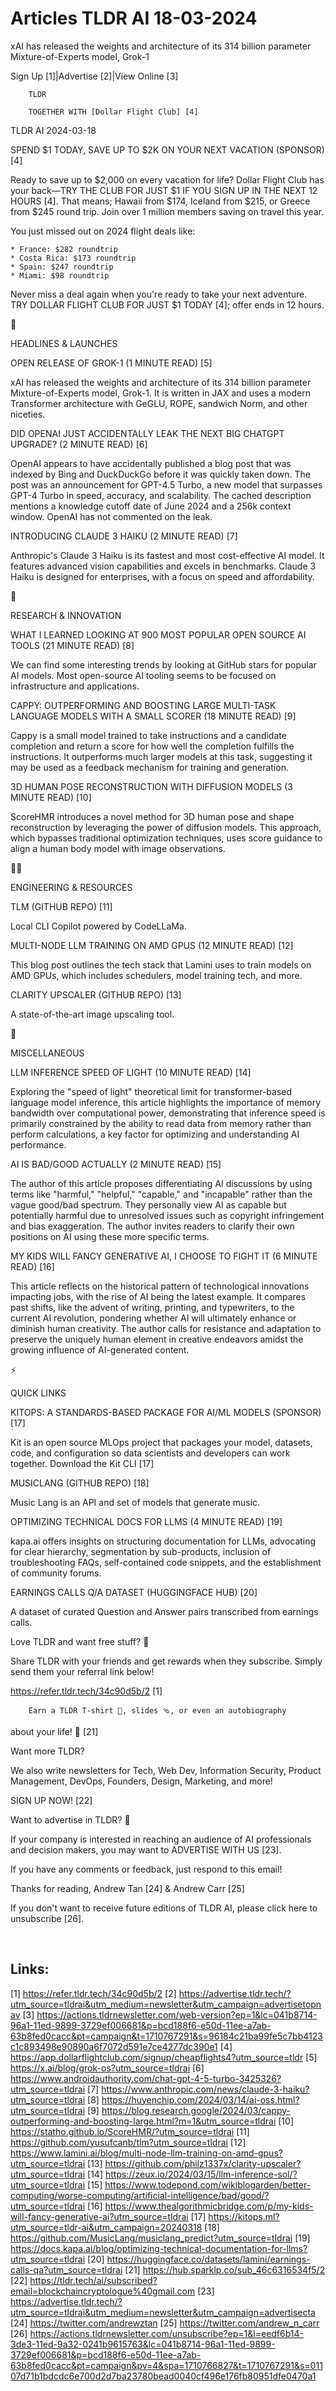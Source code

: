 # Articles TLDR AI 18-03-2024

xAI has released the weights and architecture of its 314 billion
parameter Mixture-of-Experts model, Grok-1 

 Sign Up [1]|Advertise [2]|View Online [3] 

		TLDR

		TOGETHER WITH [Dollar Flight Club] [4]

TLDR AI 2024-03-18

 SPEND $1 TODAY, SAVE UP TO $2K ON YOUR NEXT VACATION (SPONSOR) [4] 

 Ready to save up to $2,000 on every vacation for life? Dollar Flight
Club has your back—TRY THE CLUB FOR JUST $1 IF YOU SIGN UP IN THE
NEXT 12 HOURS [4]. That means; Hawaii from $174, Iceland from $215, or
Greece from $245 round trip. Join over 1 million members saving on
travel this year.

You just missed out on 2024 flight deals like:

	* France: $282 roundtrip
	* Costa Rica: $173 roundtrip
	* Spain: $247 roundtrip
	* Miami: $98 roundtrip

Never miss a deal again when you're ready to take your next adventure.
TRY DOLLAR FLIGHT CLUB FOR JUST $1 TODAY [4]; offer ends in 12 hours.

🚀

HEADLINES & LAUNCHES

 OPEN RELEASE OF GROK-1 (1 MINUTE READ) [5] 

 xAI has released the weights and architecture of its 314 billion
parameter Mixture-of-Experts model, Grok-1. It is written in JAX and
uses a modern Transformer architecture with GeGLU, ROPE, sandwich
Norm, and other niceties. 

 DID OPENAI JUST ACCIDENTALLY LEAK THE NEXT BIG CHATGPT UPGRADE? (2
MINUTE READ) [6] 

 OpenAI appears to have accidentally published a blog post that was
indexed by Bing and DuckDuckGo before it was quickly taken down. The
post was an announcement for GPT-4.5 Turbo, a new model that surpasses
GPT-4 Turbo in speed, accuracy, and scalability. The cached
description mentions a knowledge cutoff date of June 2024 and a 256k
context window. OpenAI has not commented on the leak. 

 INTRODUCING CLAUDE 3 HAIKU (2 MINUTE READ) [7] 

 Anthropic's Claude 3 Haiku is its fastest and most cost-effective AI
model. It features advanced vision capabilities and excels in
benchmarks. Claude 3 Haiku is designed for enterprises, with a focus
on speed and affordability. 

🧠 

RESEARCH & INNOVATION

 WHAT I LEARNED LOOKING AT 900 MOST POPULAR OPEN SOURCE AI TOOLS (21
MINUTE READ) [8] 

 We can find some interesting trends by looking at GitHub stars for
popular AI models. Most open-source AI tooling seems to be focused on
infrastructure and applications. 

 CAPPY: OUTPERFORMING AND BOOSTING LARGE MULTI-TASK LANGUAGE MODELS
WITH A SMALL SCORER (18 MINUTE READ) [9] 

 Cappy is a small model trained to take instructions and a candidate
completion and return a score for how well the completion fulfills the
instructions. It outperforms much larger models at this task,
suggesting it may be used as a feedback mechanism for training and
generation. 

 3D HUMAN POSE RECONSTRUCTION WITH DIFFUSION MODELS (3 MINUTE READ)
[10] 

 ScoreHMR introduces a novel method for 3D human pose and shape
reconstruction by leveraging the power of diffusion models. This
approach, which bypasses traditional optimization techniques, uses
score guidance to align a human body model with image observations. 

🧑‍💻 

ENGINEERING & RESOURCES

 TLM (GITHUB REPO) [11] 

 Local CLI Copilot powered by CodeLLaMa. 

 MULTI-NODE LLM TRAINING ON AMD GPUS (12 MINUTE READ) [12] 

 This blog post outlines the tech stack that Lamini uses to train
models on AMD GPUs, which includes schedulers, model training tech,
and more. 

 CLARITY UPSCALER (GITHUB REPO) [13] 

 A state-of-the-art image upscaling tool. 

🎁

MISCELLANEOUS

 LLM INFERENCE SPEED OF LIGHT (10 MINUTE READ) [14] 

 Exploring the "speed of light" theoretical limit for
transformer-based language model inference, this article highlights
the importance of memory bandwidth over computational power,
demonstrating that inference speed is primarily constrained by the
ability to read data from memory rather than perform calculations, a
key factor for optimizing and understanding AI performance. 

 AI IS BAD/GOOD ACTUALLY (2 MINUTE READ) [15] 

 The author of this article proposes differentiating AI discussions by
using terms like "harmful," "helpful," "capable," and "incapable"
rather than the vague good/bad spectrum. They personally view AI as
capable but potentially harmful due to unresolved issues such as
copyright infringement and bias exaggeration. The author invites
readers to clarify their own positions on AI using these more specific
terms. 

 MY KIDS WILL FANCY GENERATIVE AI, I CHOOSE TO FIGHT IT (6 MINUTE
READ) [16] 

 This article reflects on the historical pattern of technological
innovations impacting jobs, with the rise of AI being the latest
example. It compares past shifts, like the advent of writing,
printing, and typewriters, to the current AI revolution, pondering
whether AI will ultimately enhance or diminish human creativity. The
author calls for resistance and adaptation to preserve the uniquely
human element in creative endeavors amidst the growing influence of
AI-generated content. 

⚡

QUICK LINKS

 KITOPS: A STANDARDS-BASED PACKAGE FOR AI/ML MODELS (SPONSOR) [17] 

 Kit is an open source MLOps project that packages your model,
datasets, code, and configuration so data scientists and developers
can work together. Download the Kit CLI [17] 

 MUSICLANG (GITHUB REPO) [18] 

 Music Lang is an API and set of models that generate music. 

 OPTIMIZING TECHNICAL DOCS FOR LLMS (4 MINUTE READ) [19] 

 kapa.ai offers insights on structuring documentation for LLMs,
advocating for clear hierarchy, segmentation by sub-products,
inclusion of troubleshooting FAQs, self-contained code snippets, and
the establishment of community forums. 

 EARNINGS CALLS Q/A DATASET (HUGGINGFACE HUB) [20] 

 A dataset of curated Question and Answer pairs transcribed from
earnings calls. 

Love TLDR and want free stuff? 🎁

 Share TLDR with your friends and get rewards when they subscribe.
Simply send them your referral link below! 

 https://refer.tldr.tech/34c90d5b/2 [1] 

		Earn a TLDR T-shirt 👕, slides 🩴, or even an autobiography
about your life! 🤯 [21]

Want more TLDR?

 We also write newsletters for Tech, Web Dev, Information Security,
Product Management, DevOps, Founders, Design, Marketing, and more! 

SIGN UP NOW! [22] 

Want to advertise in TLDR? 📰

 If your company is interested in reaching an audience of AI
professionals and decision makers, you may want to ADVERTISE WITH US
[23]. 

 If you have any comments or feedback, just respond to this email! 

Thanks for reading, 
Andrew Tan [24] & Andrew Carr [25] 

If you don't want to receive future editions of TLDR AI, please click
here to unsubscribe [26]. 

  



Links:
------
[1] https://refer.tldr.tech/34c90d5b/2
[2] https://advertise.tldr.tech/?utm_source=tldrai&utm_medium=newsletter&utm_campaign=advertisetopnav
[3] https://actions.tldrnewsletter.com/web-version?ep=1&lc=041b8714-96a1-11ed-9899-3729ef006681&p=bcd188f6-e50d-11ee-a7ab-63b8fed0cacc&pt=campaign&t=1710767291&s=96184c21ba99fe5c7bb4123c1c893498e90890a6f7072d591e7ce4277dc390e1
[4] https://app.dollarflightclub.com/signup/cheapflights4?utm_source=tldr
[5] https://x.ai/blog/grok-os?utm_source=tldrai
[6] https://www.androidauthority.com/chat-gpt-4-5-turbo-3425326?utm_source=tldrai
[7] https://www.anthropic.com/news/claude-3-haiku?utm_source=tldrai
[8] https://huyenchip.com/2024/03/14/ai-oss.html?utm_source=tldrai
[9] https://blog.research.google/2024/03/cappy-outperforming-and-boosting-large.html?m=1&utm_source=tldrai
[10] https://statho.github.io/ScoreHMR/?utm_source=tldrai
[11] https://github.com/yusufcanb/tlm?utm_source=tldrai
[12] https://www.lamini.ai/blog/multi-node-llm-training-on-amd-gpus?utm_source=tldrai
[13] https://github.com/philz1337x/clarity-upscaler?utm_source=tldrai
[14] https://zeux.io/2024/03/15/llm-inference-sol/?utm_source=tldrai
[15] https://www.todepond.com/wikiblogarden/better-computing/worse-computing/artificial-intelligence/bad/good/?utm_source=tldrai
[16] https://www.thealgorithmicbridge.com/p/my-kids-will-fancy-generative-ai?utm_source=tldrai
[17] https://kitops.ml?utm_source=tldr-ai&utm_campaign=20240318
[18] https://github.com/MusicLang/musiclang_predict?utm_source=tldrai
[19] https://docs.kapa.ai/blog/optimizing-technical-documentation-for-llms?utm_source=tldrai
[20] https://huggingface.co/datasets/lamini/earnings-calls-qa?utm_source=tldrai
[21] https://hub.sparklp.co/sub_46c6316534f5/2
[22] https://tldr.tech/ai/subscribed?email=blockchaincryptologue%40gmail.com
[23] https://advertise.tldr.tech/?utm_source=tldrai&utm_medium=newsletter&utm_campaign=advertisecta
[24] https://twitter.com/andrewztan
[25] https://twitter.com/andrew_n_carr
[26] https://actions.tldrnewsletter.com/unsubscribe?ep=1&l=eedf6b14-3de3-11ed-9a32-0241b9615763&lc=041b8714-96a1-11ed-9899-3729ef006681&p=bcd188f6-e50d-11ee-a7ab-63b8fed0cacc&pt=campaign&pv=4&spa=1710766827&t=1710767291&s=01107d71b1bdcdc6e700d2d7ba23780bead0040cf496e176fb80951dfe0470a1